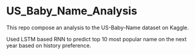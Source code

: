 # US_Baby_Name_Analysis
This repo compose an analysis to the US-Baby-Name dataset on Kaggle.

Used LSTM based RNN to predict top 10 most popular name on the next year based on history preference.
